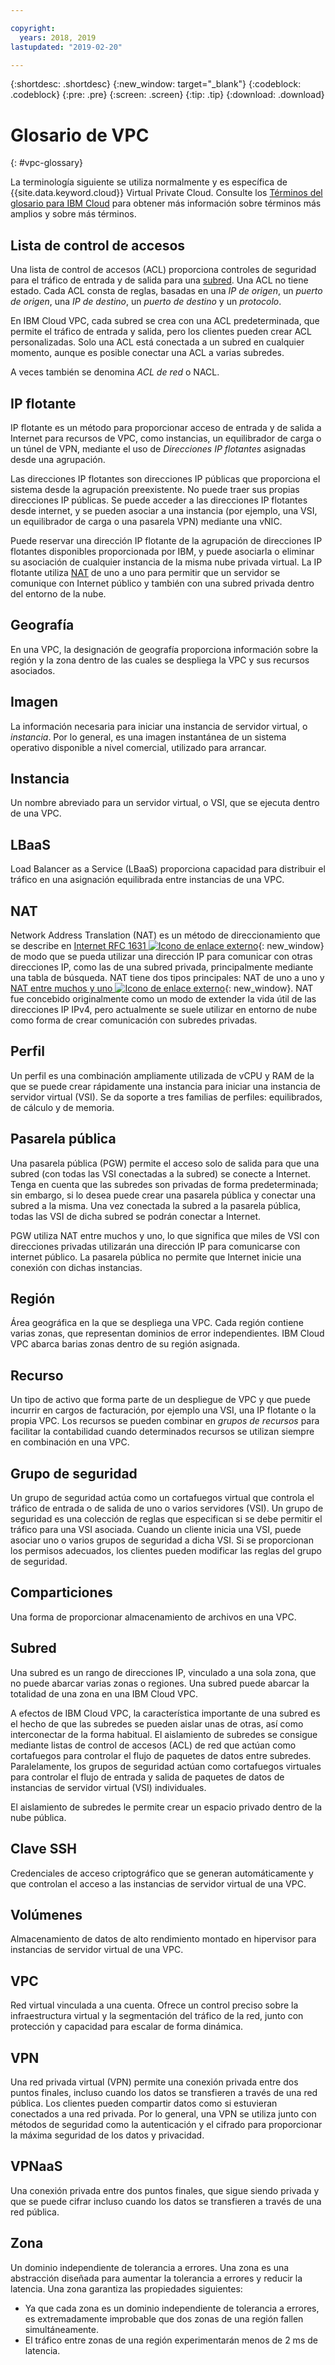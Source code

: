 ```yaml
---

copyright:
  years: 2018, 2019
lastupdated: "2019-02-20"

---
```


{:shortdesc: .shortdesc}
{:new_window: target="_blank"}
{:codeblock: .codeblock}
{:pre: .pre}
{:screen: .screen}
{:tip: .tip}
{:download: .download}

# Glosario de VPC
{: #vpc-glossary}

La terminología siguiente se utiliza normalmente y es específica de {{site.data.keyword.cloud}} Virtual Private Cloud. Consulte los [Términos del glosario para IBM Cloud](/docs/overview/glossary/glossary.html) para obtener más información sobre términos más amplios y sobre más términos.

## Lista de control de accesos
Una lista de control de accesos (ACL) proporciona controles de seguridad para el tráfico de entrada y de salida para una [subred](#subnet). Una ACL no tiene estado. Cada ACL consta de reglas, basadas en una _IP de origen_, un _puerto de origen_, una _IP de destino_, un _puerto de destino_ y un _protocolo_.

En IBM Cloud VPC, cada subred se crea con una ACL predeterminada, que permite el tráfico de entrada y salida, pero los clientes pueden crear ACL personalizadas. Solo una ACL está conectada a un subred en cualquier momento, aunque es posible conectar una ACL a varias subredes.

A veces también se denomina _ACL de red_ o NACL.

## IP flotante
IP flotante es un método para proporcionar acceso de entrada y de salida a Internet para recursos de VPC, como instancias, un equilibrador de carga o un túnel de VPN, mediante el uso de _Direcciones IP flotantes_ asignadas desde una agrupación.

Las direcciones IP flotantes son direcciones IP públicas que proporciona el sistema desde la agrupación preexistente. No puede traer sus propias direcciones IP públicas. Se puede acceder a las direcciones IP flotantes desde internet, y se pueden asociar a una instancia (por ejemplo, una VSI, un equilibrador de carga o una pasarela VPN) mediante una vNIC.

Puede reservar una dirección IP flotante de la agrupación de direcciones IP flotantes disponibles proporcionada por IBM, y puede asociarla o eliminar su asociación de cualquier instancia de la misma nube privada virtual. La IP flotante utiliza [NAT](#nat) de uno a uno para permitir que un servidor se comunique con Internet público y también con una subred privada dentro del entorno de la nube.

## Geografía
En una VPC, la designación de geografía proporciona información sobre la región y la zona dentro de las cuales se despliega la VPC y sus recursos asociados.

## Imagen
La información necesaria para iniciar una instancia de servidor virtual, o _instancia_. Por lo general, es una imagen instantánea de un sistema operativo disponible a nivel comercial, utilizado para arrancar.

## Instancia
Un nombre abreviado para un servidor virtual, o VSI, que se ejecuta dentro de una VPC.

## LBaaS
Load Balancer as a Service (LBaaS) proporciona capacidad para distribuir el tráfico en una asignación equilibrada entre instancias de una VPC.

## NAT
Network Address Translation (NAT) es un método de direccionamiento que se describe en [Internet RFC 1631 ![Icono de enlace externo](../../icons/launch-glyph.svg "Icono de enlace externo")](https://tools.ietf.org/html/rfc1631){: new_window} de modo que se pueda utilizar una dirección IP para comunicar con otras direcciones IP, como las de una subred privada, principalmente mediante una tabla de búsqueda. NAT tiene dos tipos principales: NAT de uno a uno y [NAT entre muchos y uno ![Icono de enlace externo](../../icons/launch-glyph.svg "Icono de enlace externo")](https://en.wikipedia.org/wiki/Network_address_translation){: new_window}. NAT fue concebido originalmente como un modo de extender la vida útil de las direcciones IP IPv4, pero actualmente se suele utilizar en entorno de nube
como forma de crear comunicación con subredes privadas.

## Perfil
Un perfil es una combinación ampliamente utilizada de vCPU y RAM de la que se puede crear rápidamente una instancia para iniciar una instancia de servidor virtual (VSI). Se da soporte a tres familias de perfiles: equilibrados, de cálculo y de memoria.


## Pasarela pública
Una pasarela pública (PGW) permite el acceso solo de salida para que una subred (con todas las VSI conectadas a la subred) se conecte a Internet. Tenga en cuenta que las subredes son privadas de forma predeterminada; sin embargo, si lo desea puede crear una pasarela pública y conectar una subred a la misma. Una vez conectada la subred a la pasarela pública, todas las VSI de dicha subred se podrán conectar a Internet.

PGW utiliza NAT entre muchos y uno, lo que significa que miles de VSI con direcciones privadas utilizarán una dirección IP para comunicarse con internet público. La pasarela pública no permite que Internet inicie una conexión con dichas instancias.

## Región
Área geográfica en la que se despliega una VPC. Cada región contiene varias zonas, que representan dominios de error independientes. IBM Cloud VPC abarca barias zonas dentro de su región asignada.

## Recurso
Un tipo de activo que forma parte de un despliegue de VPC y que puede incurrir en cargos de facturación, por ejemplo una VSI, una IP flotante o la propia VPC. Los recursos se pueden combinar en _grupos de recursos_ para facilitar la contabilidad cuando determinados recursos se utilizan siempre en combinación en una VPC.

## Grupo de seguridad
Un grupo de seguridad actúa como un cortafuegos virtual que controla el tráfico de entrada o de salida de uno o varios servidores (VSI). Un grupo de seguridad es una colección de reglas que especifican si se debe permitir el tráfico para una VSI asociada. Cuando un cliente inicia una VSI, puede asociar uno o varios grupos de seguridad a dicha VSI. Si se proporcionan los permisos adecuados, los clientes pueden modificar las reglas del grupo de seguridad.

## Comparticiones
Una forma de proporcionar almacenamiento de archivos en una VPC.

## Subred
Una subred es un rango de direcciones IP, vinculado a una sola zona, que no puede abarcar varias zonas o regiones. Una subred puede abarcar la totalidad de una zona en una IBM Cloud VPC.

A efectos de IBM Cloud VPC, la característica importante de una subred es el hecho de que las subredes se pueden aislar unas de otras, así como interconectar de la forma habitual. El aislamiento de subredes se consigue mediante listas de control de accesos (ACL) de red que actúan como cortafuegos para controlar el flujo de paquetes de datos entre subredes. Paralelamente, los grupos de seguridad actúan como cortafuegos virtuales para controlar el flujo de entrada y salida de paquetes de datos de instancias de servidor virtual (VSI) individuales.

El aislamiento de subredes le permite crear un espacio privado dentro de la nube pública.

## Clave SSH
Credenciales de acceso criptográfico que se generan automáticamente y que controlan el acceso a las instancias de servidor virtual de una VPC.

## Volúmenes
Almacenamiento de datos de alto rendimiento montado en hipervisor para instancias de servidor virtual de una VPC.

## VPC
Red virtual vinculada a una cuenta. Ofrece un control preciso sobre la infraestructura virtual y la segmentación del tráfico de la red, junto con protección y capacidad para escalar de forma dinámica.

## VPN
Una red privada virtual (VPN) permite una conexión privada entre dos puntos finales, incluso cuando los datos se transfieren a través de una red pública. Los clientes pueden compartir datos como si estuvieran conectados a una red privada. Por lo general, una VPN se utiliza junto con métodos de seguridad como la autenticación y el cifrado para proporcionar la máxima seguridad de los datos y privacidad.

## VPNaaS
Una conexión privada entre dos puntos finales, que sigue siendo privada y que se puede cifrar incluso cuando los datos se transfieren a través de una red pública.

## Zona
Un dominio independiente de tolerancia a errores. Una zona es una abstracción diseñada para aumentar la tolerancia a errores y reducir la latencia. Una zona garantiza las propiedades siguientes:

 * Ya que cada zona es un dominio independiente de tolerancia a errores, es extremadamente improbable que dos zonas de una región fallen simultáneamente.
 * El tráfico entre zonas de una región experimentarán menos de 2 ms de latencia.
